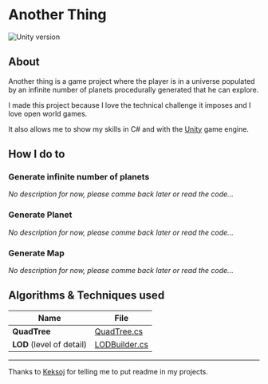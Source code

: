 # Another Thing

![Unity version](https://img.shields.io/badge/Unity-2020.1.9f1-green)

## About

Another thing is a game project where the player is in a universe populated by an infinite number of planets procedurally generated that he can explore. 

I made this project because I love the technical challenge it imposes and I love open world games. 

It also allows me to show my skills in C# and with the [Unity](https://unity.com/) game engine.

## How I do to

### Generate infinite number of planets
*No description for now, please comme back later or read the code...*

### Generate Planet
*No description for now, please comme back later or read the code...*

### Generate Map
*No description for now, please comme back later or read the code...*

## Algorithms & Techniques used

| Name | File |
|------|------|
| **QuadTree** | [QuadTree.cs](/Assets/Scripts/QuadTree/QuadTree.cs)       |
| **LOD** (level of detail) | [LODBuilder.cs](/Assets/Scripts/LODBuilder/LODBuilder.cs) |

---
Thanks to [Keksoj](https://github.com/Keksoj) for telling me to put readme in my projects.
